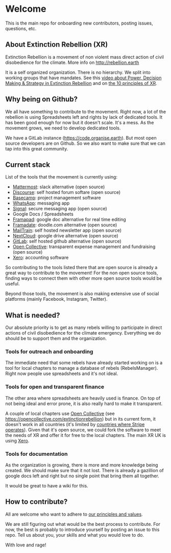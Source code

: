 # Welcome
This is the main repo for onboarding new contributors, posting issues, questions, etc.

## About Extinction Rebellion (XR)

Extinction Rebellion is a movement of non violent mass direct action of civil disobedience for the climate.
More info on http://rebellion.earth

It is a self organized organization. There is no hierarchy. We split into working groups that have mandates.
See this [video about Power, Decision Making & Strategy in Extinction Rebellion](https://www.youtube.com/watch?v=Hsh5eWVksCE) and on [the 10 principles of XR](https://www.youtube.com/watch?v=6se6c5qvuV4).

## Why being on Github?

We all have something to contribute to the movement. 
Right now, a lot of the rebellion is using Spreadsheets left and rights by lack of dedicated tools. 
It has been good enough for now but it doesn't scale. It's a mess.
As the movement grows, we need to develop dedicated tools.

We have a GitLab instance (https://code.organise.earth).
But most open source developers are on Github. So we also want to make sure that we can tap into this great community.

## Current stack

List of the tools that the movement is currently using:

- [Mattermost](https://mattermost.com): slack alternative (open source)
- [Discourse](https://www.discourse.org/): self hosted forum softare (open source)
- [Basecamp](https://basecamp.com): project management software
- [WhatsApp](https://whatsapp.com): messaging app
- [Signal](https://signal.org/): secure messaging app (open source)
- Google Docs / Spreadsheets
- [Framapad](https://framapad.org/): google doc alternative for real time editing
- [Framadate](https://framadate.org/): doodle.com alternative (open source)
- [MailTrain](https://mailtrain.org/): self hosted newsletter app (open source)
- [NextCloud](https://nextcloud.com): google drive alternative (open source)
- [GitLab](https://gitlab.com): self hosted github alternative (open source)
- [Open Collective](https://opencollective.com): transparent expense management and fundraising (open source)
- [Xero](https://xero.com): accounting software

So contributing to the tools listed there that are open source is already a great way to contribute to the movement!
For the non open source tools, finding ways to connect them with other more open source tools would be useful. 

Beyond those tools, the movement is also making extensive use of social platforms (mainly Facebook, Instagram, Twitter).

## What is needed?

Our absolute priority is to get as many rebels willing to participate in direct actions of civil disobedience for the climate emergency. Everything we do should be to support them and the organization.

### Tools for outreach and onboarding

The immediate need that some rebels have already started working on is a tool for local chapters to manage a database of rebels (RebelsManager). Right now people use spreadsheets and it's not ideal.

### Tools for open and transparent finance
The other area where spreadsheets are heavily used is finance. On top of not being ideal and error prone, it is also really hard to make it transparent.

A couple of local chapters use [Open Collective](https://opencollective.com) (see https://opencollective.com/extinctionrebellion) but in its current form, it doesn't work in all countries (it's limited by [countries where Stripe operates](https://stripe.com/global)). Given that it's open source, we could fork the software to meet the needs of XR and offer it for free to the local chapters.
The main XR UK is using [Xero](https://xero.com).

### Tools for documentation
As the organization is growing, there is more and more knowledge being created. We should make sure that it not lost.
There is already a gazillion of google docs left and right but no single point that bring them all together.

It would be great to have a wiki for this.

## How to contribute?

All are welcome who want to adhere to [our principles and values](https://github.com/extinctionrebellion/extinctionrebellion/blob/master/principles.md).

We are still figuring out what would be the best process to contribute.
For now, the best is probably to introduce yourself by posting an issue to this repo.
Tell us about you, your skills and what you would love to do.

With love and rage!
